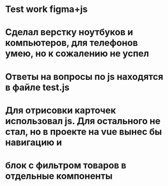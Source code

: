 # Test work figma+js
# Сделал верстку ноутбуков и компьютеров, для телефонов умею, но к сожалению не успел
# Ответы на вопросы по js находятся в файле test.js
# Для отрисовки карточек использовал js. Для остального не стал, но в проекте на vue вынес бы навигацию и 
# блок с фильтром товаров в отдельные компоненты
